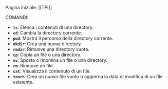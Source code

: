 Pagina iniziale: [[TPI]]

COMANDI:
- **`ls`**: Elenca i contenuti di una directory.
- **`cd`**: Cambia la directory corrente.
- **`pwd`**: Mostra il percorso della directory corrente.
- **`mkdir`**: Crea una nuova directory.
- **`rmdir`**: Rimuove una directory vuota.
- **`cp`**: Copia un file o una directory.
- **`mv`**: Sposta o rinomina un file o una directory.
- **`rm`**: Rimuove un file.
- **`cat`**: Visualizza il contenuto di un file.
- **`touch`**: Crea un nuovo file vuoto o aggiorna la data di modifica di un file esistente.